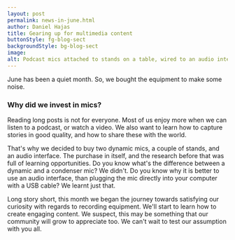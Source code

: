 ```yaml
---
layout: post
permalink: news-in-june.html
author: Daniel Hajas
title: Gearing up for multimedia content
buttonStyle: fg-blog-sect
backgroundStyle: bg-blog-sect
image: 
alt: Podcast mics attached to stands on a table, wired to an audio interface and a laptop.
---
```


June has been a quiet month.
So, we bought the equipment to make some noise.
<!-- excerpt-end -->

### Why did we invest in mics?

Reading long posts is not for everyone.
Most of us enjoy more when we can listen to a podcast, or watch a video.
We also want to learn how to capture stories in good quality, and how to share these with the world.

That's why we decided to buy two dynamic mics, a couple of stands, and an audio interface.
The purchase in itself, and the research before that was full of learning opportunities.
Do you know what's the difference between a dynamic and a condenser mic?
We didn't.
Do you know why it is better to use an audio interface, than plugging the mic directly into your computer with a USB cable?
We learnt just that.

Long story short, this month we began the journey towards satisfying our curiosity with regards to recording equipment.
We'll start to learn how to create engaging content.
We suspect, this may be something that our community will grow to appreciate too.
We can't wait to test our assumption with you all.